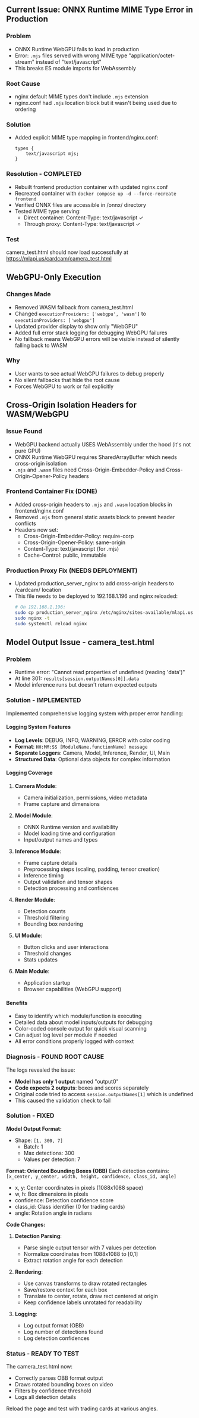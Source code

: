 ## Current Issue: ONNX Runtime MIME Type Error in Production

### Problem
- ONNX Runtime WebGPU fails to load in production
- Error: `.mjs` files served with wrong MIME type "application/octet-stream" instead of "text/javascript"
- This breaks ES module imports for WebAssembly

### Root Cause
- nginx default MIME types don't include `.mjs` extension
- nginx.conf had `.mjs` location block but it wasn't being used due to ordering

### Solution
- Added explicit MIME type mapping in frontend/nginx.conf:
  ```
  types {
      text/javascript mjs;
  }
  ```

### Resolution - COMPLETED
- Rebuilt frontend production container with updated nginx.conf
- Recreated container with `docker compose up -d --force-recreate frontend`
- Verified ONNX files are accessible in /onnx/ directory
- Tested MIME type serving:
  - Direct container: Content-Type: text/javascript ✓
  - Through proxy: Content-Type: text/javascript ✓

### Test
camera_test.html should now load successfully at https://mlapi.us/cardcam/camera_test.html

## WebGPU-Only Execution

### Changes Made
- Removed WASM fallback from camera_test.html
- Changed `executionProviders: ['webgpu', 'wasm']` to `executionProviders: ['webgpu']`
- Updated provider display to show only "WebGPU"
- Added full error stack logging for debugging WebGPU failures
- No fallback means WebGPU errors will be visible instead of silently falling back to WASM

### Why
- User wants to see actual WebGPU failures to debug properly
- No silent fallbacks that hide the root cause
- Forces WebGPU to work or fail explicitly

## Cross-Origin Isolation Headers for WASM/WebGPU

### Issue Found
- WebGPU backend actually USES WebAssembly under the hood (it's not pure GPU)
- ONNX Runtime WebGPU requires SharedArrayBuffer which needs cross-origin isolation
- `.mjs` and `.wasm` files need Cross-Origin-Embedder-Policy and Cross-Origin-Opener-Policy headers

### Frontend Container Fix (DONE)
- Added cross-origin headers to `.mjs` and `.wasm` location blocks in frontend/nginx.conf
- Removed `.mjs` from general static assets block to prevent header conflicts
- Headers now set:
  - Cross-Origin-Embedder-Policy: require-corp
  - Cross-Origin-Opener-Policy: same-origin
  - Content-Type: text/javascript (for .mjs)
  - Cache-Control: public, immutable

### Production Proxy Fix (NEEDS DEPLOYMENT)
- Updated production_server_nginx to add cross-origin headers to /cardcam/ location
- This file needs to be deployed to 192.168.1.196 and nginx reloaded:
  ```bash
  # On 192.168.1.196:
  sudo cp production_server_nginx /etc/nginx/sites-available/mlapi.us
  sudo nginx -t
  sudo systemctl reload nginx
  ```

## Model Output Issue - camera_test.html

### Problem
- Runtime error: "Cannot read properties of undefined (reading 'data')"
- At line 301: `results[session.outputNames[0]].data`
- Model inference runs but doesn't return expected outputs

### Solution - IMPLEMENTED
Implemented comprehensive logging system with proper error handling:

#### Logging System Features
- **Log Levels**: DEBUG, INFO, WARNING, ERROR with color coding
- **Format**: `HH:MM:SS [ModuleName.functionName] message`
- **Separate Loggers**: Camera, Model, Inference, Render, UI, Main
- **Structured Data**: Optional data objects for complex information

#### Logging Coverage
1. **Camera Module**: 
   - Camera initialization, permissions, video metadata
   - Frame capture and dimensions
   
2. **Model Module**:
   - ONNX Runtime version and availability
   - Model loading time and configuration
   - Input/output names and types
   
3. **Inference Module**:
   - Frame capture details
   - Preprocessing steps (scaling, padding, tensor creation)
   - Inference timing
   - Output validation and tensor shapes
   - Detection processing and confidences
   
4. **Render Module**:
   - Detection counts
   - Threshold filtering
   - Bounding box rendering
   
5. **UI Module**:
   - Button clicks and user interactions
   - Threshold changes
   - Stats updates
   
6. **Main Module**:
   - Application startup
   - Browser capabilities (WebGPU support)

#### Benefits
- Easy to identify which module/function is executing
- Detailed data about model inputs/outputs for debugging
- Color-coded console output for quick visual scanning
- Can adjust log level per module if needed
- All error conditions properly logged with context

### Diagnosis - FOUND ROOT CAUSE
The logs revealed the issue:
- **Model has only 1 output** named "output0"
- **Code expects 2 outputs**: boxes and scores separately
- Original code tried to access `session.outputNames[1]` which is undefined
- This caused the validation check to fail

### Solution - FIXED
**Model Output Format:**
- Shape: `[1, 300, 7]`
  - Batch: 1
  - Max detections: 300
  - Values per detection: 7
  
**Format: Oriented Bounding Boxes (OBB)**
Each detection contains: `[x_center, y_center, width, height, confidence, class_id, angle]`
- x, y: Center coordinates in pixels (1088x1088 space)
- w, h: Box dimensions in pixels
- confidence: Detection confidence score
- class_id: Class identifier (0 for trading cards)
- angle: Rotation angle in radians

**Code Changes:**
1. **Detection Parsing**: 
   - Parse single output tensor with 7 values per detection
   - Normalize coordinates from 1088x1088 to [0,1]
   - Extract rotation angle for each detection
   
2. **Rendering**: 
   - Use canvas transforms to draw rotated rectangles
   - Save/restore context for each box
   - Translate to center, rotate, draw rect centered at origin
   - Keep confidence labels unrotated for readability
   
3. **Logging**: 
   - Log output format (OBB)
   - Log number of detections found
   - Log detection confidences

### Status - READY TO TEST
The camera_test.html now:
- Correctly parses OBB format output
- Draws rotated bounding boxes on video
- Filters by confidence threshold
- Logs all detection details

Reload the page and test with trading cards at various angles.

